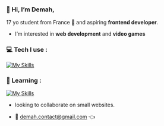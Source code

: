 ### 👋 Hi, I’m **Demah**, 
17 yo student from France 📍 and aspiring **frontend developer**.

- I’m interested in **web development** and **video games**

### 💻 Tech I use :
[![My Skills](https://skillicons.dev/icons?i=js,html,css,figma,git,svelte)](https://skillicons.dev)

### 🧠 Learning : 
[![My Skills](https://skillicons.dev/icons?i=tailwind,ts,golang)](https://skillicons.dev)

- looking to collaborate on small websites.

- 📩 demah.contact@gmail.com 👈



<!---
Dem4h/Dem4h is a ✨ special ✨ repository because its `README.md` (this file) appears on your GitHub profile.
You can click the Preview link to take a look at your changes.
--->
